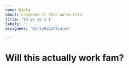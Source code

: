 ```yaml
---
name: Ojala 
about: Lesseeee if this works here
title: 'Yo yo yo 1 1'
labels: ''
assignees: 'GillyRabutTsurwa'

---
```



# Will this actually work fam?